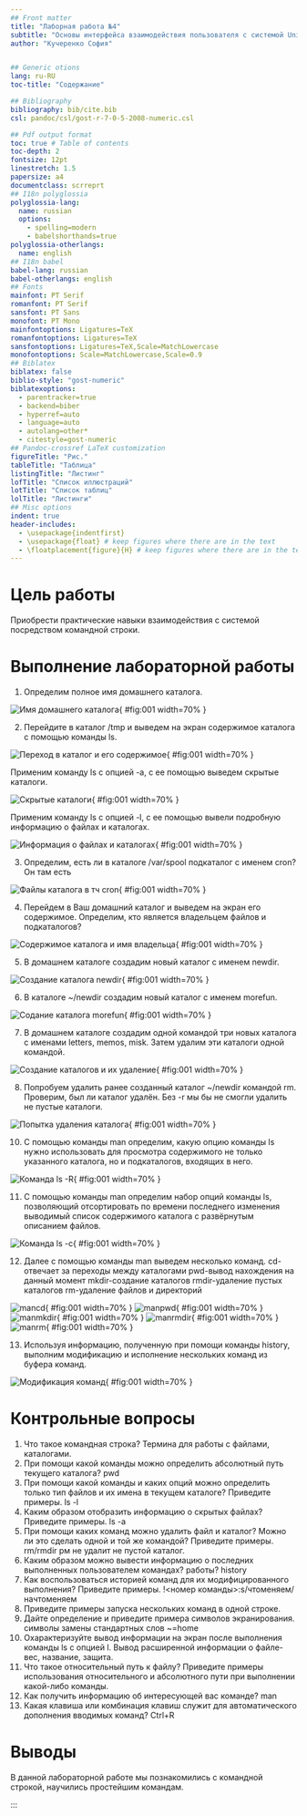 ```yaml
---
## Front matter
title: "Лаборная работа №4"
subtitle: "Основы интерфейса взаимодействия пользователя с системой Unix на уровне командной строки"
author: "Кучеренко София"


## Generic otions
lang: ru-RU
toc-title: "Содержание"

## Bibliography
bibliography: bib/cite.bib
csl: pandoc/csl/gost-r-7-0-5-2008-numeric.csl

## Pdf output format
toc: true # Table of contents
toc-depth: 2
fontsize: 12pt
linestretch: 1.5
papersize: a4
documentclass: scrreprt
## I18n polyglossia
polyglossia-lang:
  name: russian
  options:
	- spelling=modern
	- babelshorthands=true
polyglossia-otherlangs:
  name: english
## I18n babel
babel-lang: russian
babel-otherlangs: english
## Fonts
mainfont: PT Serif
romanfont: PT Serif
sansfont: PT Sans
monofont: PT Mono
mainfontoptions: Ligatures=TeX
romanfontoptions: Ligatures=TeX
sansfontoptions: Ligatures=TeX,Scale=MatchLowercase
monofontoptions: Scale=MatchLowercase,Scale=0.9
## Biblatex
biblatex: false
biblio-style: "gost-numeric"
biblatexoptions:
  - parentracker=true
  - backend=biber
  - hyperref=auto
  - language=auto
  - autolang=other*
  - citestyle=gost-numeric
## Pandoc-crossref LaTeX customization
figureTitle: "Рис."
tableTitle: "Таблица"
listingTitle: "Листинг"
lofTitle: "Список иллюстраций"
lotTitle: "Список таблиц"
lolTitle: "Листинги"
## Misc options
indent: true
header-includes:
  - \usepackage{indentfirst}
  - \usepackage{float} # keep figures where there are in the text
  - \floatplacement{figure}{H} # keep figures where there are in the text
---
```


# Цель работы

Приобрести практические навыки взаимодействия с системой посредством командной строки.


# Выполнение лабораторной работы

1. Определим полное имя домашнего каталога.

![Имя домашнего каталога](ос41.png){ #fig:001 width=70% }

2. Перейдите в каталог /tmp и выведем на экран содержимое каталога с помощью команды ls.

![Переход в каталог и его содержимое](ос42.png){ #fig:001 width=70% }

Применим команду ls с опцией -a, с ее помощью выведем скрытые каталоги.

![Скрытые каталоги](ос43.png){ #fig:001 width=70% }

Применим команду ls с опцией -l, с ее помощью вывели подробную информацию о файлах и каталогах.

![Информация о файлах и каталогах](ос44.png){ #fig:001 width=70% }

3. Определим, есть ли в каталоге /var/spool подкаталог с именем cron? Он там есть

![Файлы каталога в тч cron](ос45.png){ #fig:001 width=70% }

4. Перейдем в Ваш домашний каталог и выведем на экран его содержимое. Определим, кто является владельцем файлов и подкаталогов?

![Содержимое каталога и имя владельца](ос46.png){ #fig:001 width=70% }

5. В домашнем каталоге создадим новый каталог с именем newdir.

![Создание каталога newdir](ос47.png){ #fig:001 width=70% }

6. В каталоге ~/newdir создадим новый каталог с именем morefun.

![Содание каталога morefun](ос48.png){ #fig:001 width=70% }

7. В домашнем каталоге создадим одной командой три новых каталога с именами letters, memos, misk. Затем удалим эти каталоги одной командой.

![Создание каталогов и их удаление](ос49.png){ #fig:001 width=70% }

8. Попробуем удалить ранее созданный каталог ~/newdir командой rm. Проверим, был ли каталог удалён.
Без -r мы бы не смогли удалить не пустые каталоги.

![Попытка удаления каталога](ос410.png){ #fig:001 width=70% }

10. С помощью команды man определим, какую опцию команды ls нужно использовать для просмотра содержимого не только указанного каталога, но и подкаталогов, входящих в него.

![Команда ls -R](manlsr.png){ #fig:001 width=70% }

11. С помощью команды man определим набор опций команды ls, позволяющий отсортировать по времени последнего изменения выводимый список содержимого каталога с развёрнутым описанием файлов.

![Команда ls -c](manlsc.png){ #fig:001 width=70% }

12. Далее c помощью команды man выведем несколько команд.
cd-отвечает за переходы между каталогами
pwd-вывод нахождения на данный момент
mkdir-создание каталогов
rmdir-удаление пустых каталогов
rm-удаление файлов и директорий

![mancd](mancd.png){ #fig:001 width=70% }
![manpwd](manpwd.png){ #fig:001 width=70% }
![manmkdir](manmkdir.png){ #fig:001 width=70% }
![manrmdir](manrmdir.png){ #fig:001 width=70% }
![manrm](manrm.png){ #fig:001 width=70% }

13. Используя информацию, полученную при помощи команды history, выполним модификацию и исполнение нескольких команд из буфера команд.

![Модификация команд](ос411.png){ #fig:001 width=70% }

# Контрольные вопросы

1. Что такое командная строка? Термина для работы с файлами, каталогами.
2. При помощи какой команды можно определить абсолютный путь текущего каталога?  pwd
3. При помощи какой команды и каких опций можно определить только тип файлов и их имена в текущем каталоге? Приведите примеры. ls -l
4. Каким образом отобразить информацию о скрытых файлах? Приведите примеры. ls -a
5. При помощи каких команд можно удалить файл и каталог? Можно ли это сделать одной и той же командой? Приведите примеры. rm/rmdir рм не удалит не пустой каталог.
6. Каким образом можно вывести информацию о последних выполненных пользователем командах? работы? history
7. Как воспользоваться историей команд для их модифицированного выполнения? Приведите примеры. !<номер команды>:s/чтоменяем/начтоменяем
8. Приведите примеры запуска нескольких команд в одной строке.
9. Дайте определение и приведите примера символов экранирования. символы замены стандартных слов ~=home
10. Охарактеризуйте вывод информации на экран после выполнения команды ls с опцией
l. Вывод расширенной информации о файле-вес, название, защита.
11. Что такое относительный путь к файлу? Приведите примеры использования относительного и абсолютного пути при выполнении какой-либо команды.
12. Как получить информацию об интересующей вас команде? man
13. Какая клавиша или комбинация клавиш служит для автоматического дополнения вводимых команд? Ctrl+R
# Выводы

В данной лабораторной работе мы познакомились с командной строкой, научились простейшим командам.

:::
